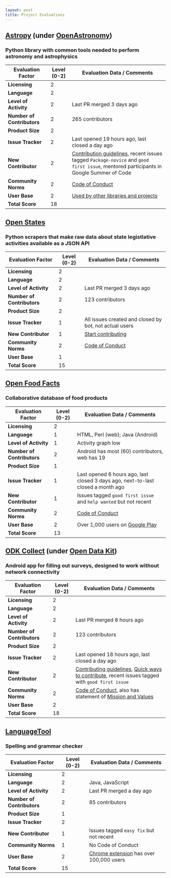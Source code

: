 ```yaml
---
layout: post
title: Project Evaluations
---
```


## [Astropy](http://www.astropy.org) (under [OpenAstronomy](https://openastronomy.org))
### Python library with common tools needed to perform astronomy and astrophysics

| Evaluation Factor          | Level (0-2)  | Evaluation Data / Comments |
|---|---|---|
| __Licensing__              | 2 |
| __Language__               | 2 |
| __Level of Activity__      | 2 | Last PR merged 3 days ago
| __Number of Contributors__ | 2 | 265 contributors
| __Product Size__           | 2 | 
| __Issue Tracker__          | 2 | Last opened 19 hours ago, last closed a day ago
| __New Contributor__        | 2 | [Contribution guidelines](http://www.astropy.org/contribute.html), recent issues tagged `Package-novice` and `good first issue`, mentored participants in Google Summer of Code
| __Community Norms__        | 2 | [Code of Conduct](http://www.astropy.org/code_of_conduct.html)
| __User Base__              | 2 | [Used by other libraries and projects](https://libraries.io/pypi/astropy)
| __Total Score__            | 18 |

## [Open States](https://openstates.org/)
### Python scrapers that make raw data about state legistlative activities available as a JSON API

| Evaluation Factor          | Level (0-2)  | Evaluation Data / Comments |
|---|---|---|
| __Licensing__              | 2 |
| __Language__               | 2 |
| __Level of Activity__      | 2 | Last PR merged 3 days ago
| __Number of Contributors__ | 2 | 123 contributors
| __Product Size__           | 2 |
| __Issue Tracker__          | 1 | All issues created and closed by bot, not actual users
| __New Contributor__        | 1 | [Start contributing](http://docs.openstates.org/en/latest/contributing/getting-started.html)
| __Community Norms__        | 2 | [Code of Conduct](http://docs.openstates.org/en/latest/contributing/code-of-conduct.html)
| __User Base__              | 1 |
| __Total Score__            | 15 |

## [Open Food Facts](https://world.openfoodfacts.org/)
### Collaborative database of food products

| Evaluation Factor          | Level (0-2)  | Evaluation Data / Comments |
|---|---|---|
| __Licensing__              | 2 |
| __Language__               | 1 | HTML, Perl (web); Java (Android)
| __Level of Activity__      | 1 | Activity graph low
| __Number of Contributors__ | 2 | Android has most (60) contributors, web has 19
| __Product Size__           | 1 |
| __Issue Tracker__          | 1 | Last opened 6 hours ago, last closed 3 days ago, next-to-last closed a month ago
| __New Contributor__        | 1 | Issues tagged `good first issue` and `help wanted` but not recent
| __Community Norms__        | 2 | [Code of Conduct](https://world.openfoodfacts.org/code-of-conduct)
| __User Base__              | 2 | Over 1,000 users on [Google Play](https://play.google.com/store/apps/details?id=org.openfoodfacts.scanner)
| __Total Score__            | 13 |

## [ODK Collect](https://docs.opendatakit.org/collect-intro/) (under [Open Data Kit](https://opendatakit.org))
### Android app for filling out surveys, designed to work without network connectivity

| Evaluation Factor          | Level (0-2)  | Evaluation Data / Comments |
|---|---|---|
| __Licensing__              | 2 |
| __Language__               | 2 | 
| __Level of Activity__      | 2 | Last PR merged 8 hours ago
| __Number of Contributors__ | 2 | 123 contributors
| __Product Size__           | 2 |
| __Issue Tracker__          | 2 | Last opened 18 hours ago, last closed a day ago
| __New Contributor__        | 2 | [Contributing guidelines](https://github.com/opendatakit/collect/blob/master/CONTRIBUTING.md), [Quick ways to contribute](https://forum.opendatakit.org/t/quick-ways-to-contribute/9633), recent issues tagged with `good first issue`
| __Community Norms__        | 2 | [Code of Conduct](https://github.com/opendatakit/governance/blob/master/CODE-OF-CONDUCT.md), also has statement of [Mission and Values](https://github.com/opendatakit/governance/blob/master/MISSION-AND-VALUES.md)
| __User Base__              | 2 |
| __Total Score__            | 18 |

## [LanguageTool](https://languagetool.org/)
### Spelling and grammar checker

| Evaluation Factor          | Level (0-2)  | Evaluation Data / Comments |
|---|---|---|
| __Licensing__              | 2 |
| __Language__               | 2 | Java, JavaScript
| __Level of Activity__      | 2 | Last PR merged a day ago
| __Number of Contributors__ | 2 | 85 contributors
| __Product Size__           | 1 |
| __Issue Tracker__          | 2 |
| __New Contributor__        | 1 | Issues tagged `easy fix` but not recent
| __Community Norms__        | 1 | No Code of Conduct
| __User Base__              | 2 | [Chrome extension](https://chrome.google.com/webstore/detail/languagetool-grammar-and/oldceeleldhonbafppcapldpdifcinji) has over 100,000 users
| __Total Score__            | 15 |
